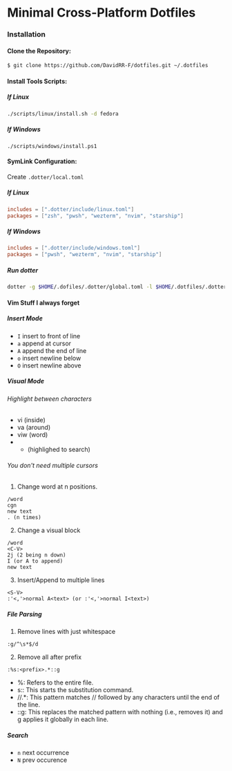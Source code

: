 # Minimal Cross-Platform Dotfiles

### Installation

#### **Clone the Repository**:

```bash
$ git clone https://github.com/DavidRR-F/dotfiles.git ~/.dotfiles
```

#### **Install Tools Scripts**:

##### If Linux

```bash
./scripts/linux/install.sh -d fedora
```

##### If Windows

```pwsh
./scripts/windows/install.ps1
```

#### **SymLink Configuration**:

Create `.dotter/local.toml`

##### If Linux

```toml
includes = [".dotter/include/linux.toml"]
packages = ["zsh", "pwsh", "wezterm", "nvim", "starship"]
```

##### If Windows

```toml
includes = [".dotter/include/windows.toml"]
packages = ["pwsh", "wezterm", "nvim", "starship"]
```

##### Run dotter

```bash
dotter -g $HOME/.dofiles/.dotter/global.toml -l $HOME/.dotfiles/.dotter/local.toml
```

#### Vim Stuff I always forget

##### Insert Mode 

- `I` insert to front of line
- `a` append at cursor 
- `A` append the end of line
- `o` insert newline below
- `O` insert newline above

##### Visual Mode

###### Highlight between characters

- vi<character> (inside)
- va<character> (around)
- viw (word)
- * (highlighed to search)

###### You don't need multiple cursors

1. Change word at n positions.
```
/word
cgn 
new text
. (n times)
```

2. Change a visual block

```
/word 
<C-V> 
2j (2 being n down)
I (or A to append)
new text
```

3. Insert/Append to multiple lines 

```
<S-V>
:'<,'>normal A<text> (or :'<,'>normal I<text>)
```

##### File Parsing

1. Remove lines with just whitespace

```
:g/^\s*$/d
```

2. Remove all after prefix

```
:%s:<prefix>.*::g
```

- %: Refers to the entire file.
- s:: This starts the substitution command.
- //.*: This pattern matches // followed by any characters until the end of the line.
- ::g: This replaces the matched pattern with nothing (i.e., removes it) and g applies it globally in each line.

##### Search 

- `n` next occurrence 
- `N` prev occurence
